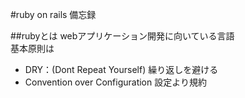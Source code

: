 #ruby on rails 備忘録

##rubyとは
webアプリケーション開発に向いている言語  
基本原則は
+ DRY：(Dont Repeat Yourself) 繰り返しを避ける
+ Convention over Configuration 設定より規約


